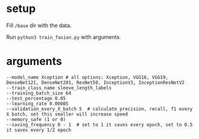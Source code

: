 # setup

Fill `/base` dir with the data.

Run `python3 train_fasion.py` with arguments.

# arguments

```
--model_name Xception # all options: Xception, VGG16, VGG19, DenseNet121, DenseNet201, ResNet50, InceptionV3, InceptionResNetV2
--train_class_name sleeve_length_labels
--training_batch_size 64
--test_percentage 0.05
--learning_rate 0.00005
--validation_every_X_batch 5  # calculate precision, recall, f1 every X batch, set this smaller will increase speed
--memory_safe (1 or 0)
--saving_frequency 0 - 1  # set to 1 it saves every epoch, set to 0.5 it saves every 1/2 epoch
```

